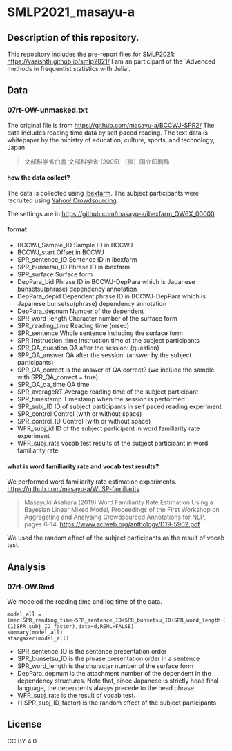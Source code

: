 # SMLP2021_masayu-a

## Description of this repository.

This repository includes the pre-report files for SMLP2021: https://vasishth.github.io/smlp2021/
I am an participant of the `Advenced methods in frequentist statistics with Julia'.


## Data
### 07rt-OW-unmasked.txt
The original file is from https://github.com/masayu-a/BCCWJ-SPR2/
The data includes reading time data by self paced reading.
The text data is whitepaper by the ministry of education, culture, sports, and technology, Japan.

> 文部科学省白書 文部科学省 (2005) （独）国立印刷局

#### how the data collect?
The data is collected using [ibexfarm](https://spellout.net/ibexfarm).
The subject participants were recruited using [Yahoo! Crowdsourcing](https://crowdsourcing.yahoo.co.jp/).

The settings are in https://github.com/masayu-a/ibexfarm_OW6X_00000

#### format
- BCCWJ_Sample_ID	    Sample ID in BCCWJ
- BCCWJ_start		    Offset in BCCWJ
- SPR_sentence_ID	    Sentence ID in ibexfarm
- SPR_bunsetsu_ID	    Phrase ID in ibexfarm
- SPR_surface		    Surface form
- DepPara_bid		    Phrase ID in BCCWJ-DepPara which is Japanese bunsetsu(phrase) dependency annotation
- DepPara_depid		    Dependent phrase ID in BCCWJ-DepPara which is Japanese bunsetsu(phrase) dependency annotation 
- DepPara_depnum	    Number of the dependent
- SPR_word_length	    Character number of the surface form
- SPR_reading_time	    Reading time (msec)
- SPR_sentence		    Whole sentence including the surface form
- SPR_instruction_time	    Instruction time of the subject participants
- SPR_QA_question	    QA after the session: (question)
- SPR_QA_answer		    QA after the session: (answer by the subject participants)
- SPR_QA_correct	    Is the answer of QA correct? (we include the sample with SPR_QA_correct = true)
- SPR_QA_qa_time	    QA time
- SPR_averageRT		    Average reading time of the subject participant
- SPR_timestamp		    Timestamp when the session is performed
- SPR_subj_ID		    ID of subject participants in self paced reading experiment
- SPR_control		    Control (with or without space)
- SPR_control_ID	    Control (with or without space)
- WFR_subj_id		    ID of the subject participant in word familiarity rate experiment
- WFR_subj_rate		    vocab test results of the subject participant in word familiarity rate

#### what is word familiarity rate and vocab test results?

We performed word familiarity rate estimation experiments.
https://github.com/masayu-a/WLSP-familiarity

> Masayuki Asahara (2019) Word Familiarity Rate Estimation Using a Bayesian Linear Mixed Model, Proceedings of the First Workshop on Aggregating and Analysing Crowdsourced Annotations for NLP, pages 6-14. https://www.aclweb.org/anthology/D19-5902.pdf

We used the random effect of the subject participants as the result of vocab test.

## Analysis
### 07rt-OW.Rmd

We modeled the reading time and log time of the data.

```{r model_all}
model_all = lmer(SPR_reading_time~SPR_sentence_ID+SPR_bunsetsu_ID+SPR_word_length+DepPara_depnum+WFR_subj_rate+(1|SPR_subj_ID_factor),data=d,REML=FALSE)
summary(model_all)
stargazer(model_all)
```

- SPR_sentence_ID is the sentence presentation order
- SPR_bunsetsu_ID is the phrase presentation order in a sentence
- SPR_word_length is the character number of the surface form
- DepPara_depnum is the attachment number of the dependent in the dependency structures. Note that, since Japanese is strictly head final language, the dependents always precede to the head phrase.
- WFR_subj_rate is the result of vocab test.
- (1|SPR_subj_ID_factor) is the random effect of the subject participants

## License

CC BY 4.0
